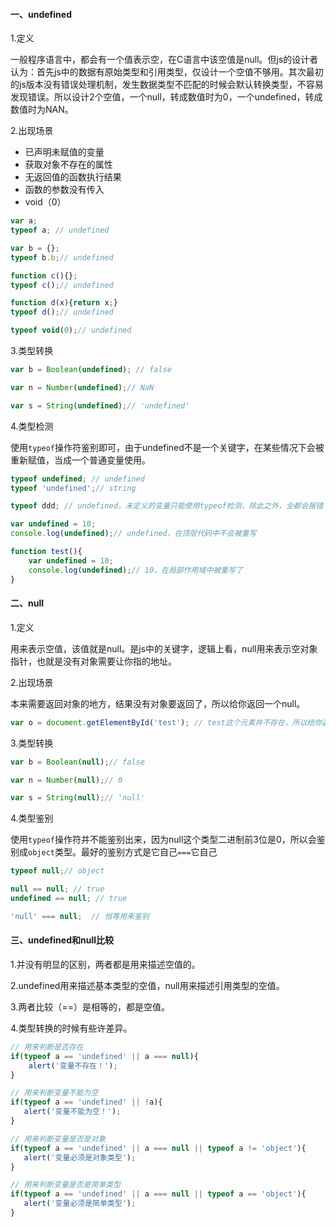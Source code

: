 #### 一、undefined

1.定义

​	一般程序语言中，都会有一个值表示空，在C语言中该空值是null。但js的设计者认为：首先js中的数据有原始类型和引用类型，仅设计一个空值不够用。其次最初的js版本没有错误处理机制，发生数据类型不匹配的时候会默认转换类型，不容易发现错误。所以设计2个空值，一个null，转成数值时为0，一个undefined，转成数值时为NAN。

2.出现场景

- 已声明未赋值的变量
- 获取对象不存在的属性
- 无返回值的函数执行结果
- 函数的参数没有传入
- void（0）

```javascript
var a;
typeof a; // undefined

var b = {};
typeof b.b;// undefined

function c(){};
typeof c();// undefined

function d(x){return x;}
typeof d();// undefined

typeof void(0);// undefined
```

3.类型转换

```javascript
var b = Boolean(undefined); // false

var n = Number(undefined);// NaN

var s = String(undefined);// 'undefined'
```

4.类型检测

​	使用`typeof`操作符鉴别即可，由于undefined不是一个关键字，在某些情况下会被重新赋值，当成一个普通变量使用。

```javascript
typeof undefined; // undefined
typeof 'undefined';// string

typeof ddd; // undefined，未定义的变量只能使用typeof检测，除此之外，全都会报错

var undefined = 10;
console.log(undefined);// undefined，在顶层代码中不会被重写

function test(){
    var undefined = 10;
    console.log(undefined);// 10，在局部作用域中被重写了
}
```

#### 二、null

1.定义

​	用来表示空值，该值就是null。是js中的关键字，逻辑上看，null用来表示空对象指针，也就是没有对象需要让你指的地址。

2.出现场景

​	本来需要返回对象的地方，结果没有对象要返回了，所以给你返回一个null。

```javascript
var o = document.getElementById('test'); // test这个元素并不存在，所以给你返回null

```

3.类型转换

```javascript
var b = Boolean(null);// false

var n = Number(null);// 0

var s = String(null);// 'null'
```

4.类型鉴别

​	使用`typeof`操作符并不能鉴别出来，因为null这个类型二进制前3位是0，所以会鉴别成`object`类型。最好的鉴别方式是它自己`===`它自己

```javascript
typeof null;// object

null == null; // true
undefined == null; // true

'null' === null;  // 恒等用来鉴别
```

#### 三、undefined和null比较

1.并没有明显的区别，两者都是用来描述空值的。

2.undefined用来描述基本类型的空值，null用来描述引用类型的空值。

3.两者比较（==）是相等的，都是空值。

4.类型转换的时候有些许差异。

```javascript
// 用来判断是否存在
if(typeof a == 'undefined' || a === null){
	alert('变量不存在！');
}

// 用来判断变量不能为空
if(typeof a == 'undefined' || !a){
   alert('变量不能为空！');
}

// 用来判断变量是否是对象
if(typeof a == 'undefined' || a === null || typeof a != 'object'){
   alert('变量必须是对象类型');
}

// 用来判断变量是否是简单类型
if(typeof a == 'undefined' || a === null || typeof a == 'object'){
   alert('变量必须是简单类型');   
}
```

















